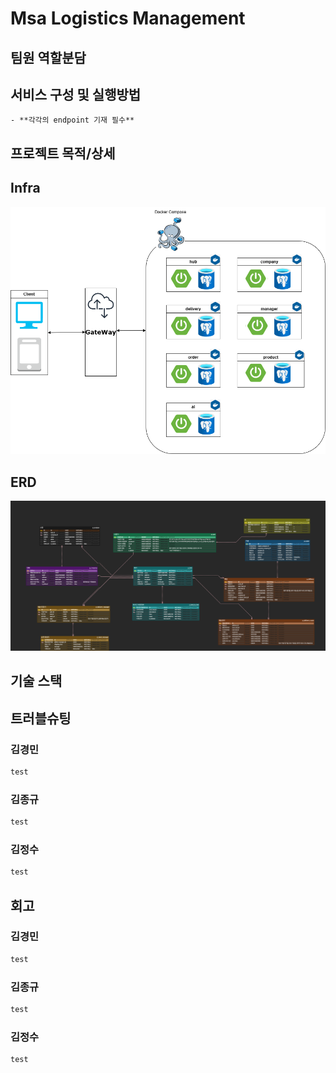 # Msa Logistics Management
## 팀원 역할분담


## 서비스 구성 및 실행방법
    - **각각의 endpoint 기재 필수**

## 프로젝트 목적/상세

## Infra

![물류_관리_ERD.png](assets/물류_관리_Infra.png)

## ERD

![물류_관리_ERD.png](assets/물류_관리_ERD.png)

## 기술 스택


## 트러블슈팅
### 김경민
```markdown
test
```
### 김종규
```markdown
test
```
### 김정수
```markdown
test
```

## 회고
### 김경민
```markdown
test
```
### 김종규
```markdown
test
```
### 김정수
```markdown
test
```